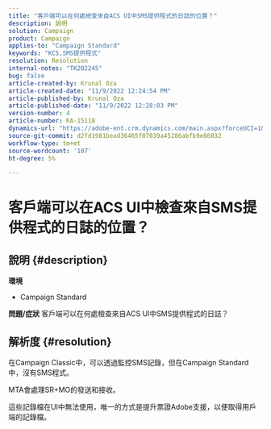 ```yaml
---
title: "客戶端可以在何處檢查來自ACS UI中SMS提供程式的日誌的位置？"
description: 說明
solution: Campaign
product: Campaign
applies-to: "Campaign Standard"
keywords: "KCS,SMS提供程式"
resolution: Resolution
internal-notes: "TK202245"
bug: false
article-created-by: Krunal Oza
article-created-date: "11/9/2022 12:24:54 PM"
article-published-by: Krunal Oza
article-published-date: "11/9/2022 12:28:03 PM"
version-number: 4
article-number: KA-15118
dynamics-url: "https://adobe-ent.crm.dynamics.com/main.aspx?forceUCI=1&pagetype=entityrecord&etn=knowledgearticle&id=54638f7f-2960-ed11-9562-6045bd0067ea"
source-git-commit: d2fd1981bead36465f07039a45286abfb9e86832
workflow-type: tm+mt
source-wordcount: '107'
ht-degree: 5%

---
```


# 客戶端可以在ACS UI中檢查來自SMS提供程式的日誌的位置？

## 說明 {#description}

<b>環境</b>
- Campaign Standard



<b>問題/症狀</b>
客戶端可以在何處檢查來自ACS UI中SMS提供程式的日誌？


## 解析度 {#resolution}


在Campaign Classic中，可以透過監控SMS記錄，但在Campaign Standard中，沒有SMS程式。

MTA會處理SR+MO的發送和接收。

這些記錄檔在UI中無法使用，唯一的方式是提升票證Adobe支援，以便取得用戶端的記錄檔。
